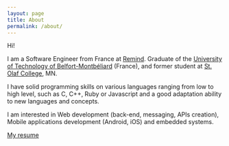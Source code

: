 ```yaml
---
layout: page
title: About
permalink: /about/
---
```


Hi!

I am a Software Engineer from France at [Remind](https://www.remind.com). Graduate of the [University of Technology of Belfort-Montbéliard](http://www.utbm.fr/) (France), and former student at [St. Olaf College](http://www.stolaf.edu/), MN.

I have solid programming skills on various languages ranging from low to high level, such as C, C++, Ruby or Javascript and a good adaptation ability to new languages and concepts.

I am interested in Web development (back-end, messaging, APIs creation), Mobile applications development (Android, iOS) and embedded systems.

[My resume](/benjamin_guillet_resume_latest.pdf)